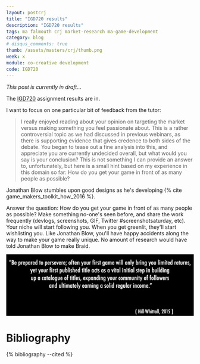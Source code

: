 ```yaml
---
layout: postcrj
title: "IGD720 results"
description: "IGD720 results"
tags: ma falmouth crj market-research ma-game-development
category: blog
# disqus_comments: true
thumb: /assets/masters/crj/thumb.png
week: x
module: co-creative development
code: IGD720
---
```


*This post is currently in draft...*

The [IGD720](/tags#ma-game-development) assignment results are in.


I want to focus on one particular bit of feedback from the tutor:

> I really enjoyed reading about your opinion on targeting the market versus making something you feel passionate about. This is a rather controversial topic as we had discussed in previous webinars, as there is supporting evidence that gives credence to both sides of the debate. You began to tease out a fine analysis into this, and appreciate you are currently undecided overall, but what would you say is your conclusion? This is not something I can provide an answer to, unfortunately, but here is a small hint based on my experience in this domain so far: How do you get your game in front of as many people as possible?


Jonathan Blow stumbles upon good designs as he's developing {% cite game_makers_toolkit_how_2016 %}.

Answer the question: How do you get your game in front of as many people as possible?
Make something no-one's seen before, and share the work frequently (devlogs, screenshots, GIF, Twitter #screenshotsaturday, etc). Your niche will start following you. When you get greenlit, they'll start wishlisting you. 
Like Jonathan Blow, you'll have happy accidents along the way to make your game really unique. No amount of research would have told Jonathan Blow to make Braid.

![img.png](img.png)

# Bibliography

{% bibliography --cited %}

